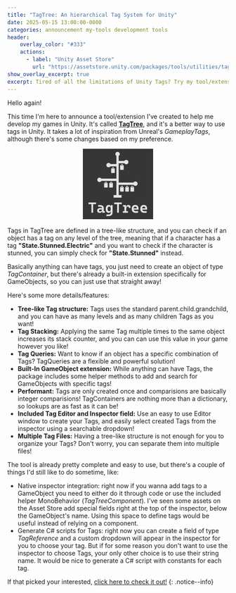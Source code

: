 ```yaml
---
title: "TagTree: An hierarchical Tag System for Unity"
date: 2025-05-15 13:00:00-0000
categories: announcement my-tools development tools
header:
    overlay_color: "#333"
    actions:
      - label: "Unity Asset Store"
        url: "https://assetstore.unity.com/packages/tools/utilities/tagtree-319017"
show_overlay_excerpt: true
excerpt: Tired of all the limitations of Unity Tags? Try my tool/extension for better Unity tags!
---
```


Hello again!

This time I'm here to announce a tool/extension I've created to help me develop my games in Unity. It's called **[TagTree](https://assetstore.unity.com/packages/tools/utilities/tagtree-319017)**, and it's a better way to use tags in Unity. It takes a lot of inspiration from Unreal's *GameplayTags*, although there's some changes based on my preference.

<p align="center">
    <a href="https://assetstore.unity.com/packages/tools/utilities/tagtree-319017">
        <img src="/assets/images/TagTree/Icon.jpg">
    </a>
</p>

Tags in TagTree are defined in a tree-like structure, and you can check if an object has a tag on any level of the tree, meaning that if a character has a tag **"State.Stunned.Electric"** and you want to check if the character is stunned, you can simply check for **"State.Stunned"** instead.

Basically anything can have tags, you just need to create an object of type *TagContainer*, but there's already a built-in extension specifically for GameObjects, so you can just use that straight away!

Here's some more details/features:

- **Tree-like Tag structure:** Tags uses the standard parent.child.grandchild, and you can have as many levels and as many children Tags as you want!
- **Tag Stacking:** Applying the same Tag multiple times to the same object increases its stack counter, and you can can use this value in your game however you like!
- **Tag Queries:** Want to know if an object has a specific combination of Tags? TagQueries are a flexible and powerful solution!
- **Built-In GameObject extension:** While anything can have Tags, the package includes some helper methods to add and search for GameObjects with specific tags!
- **Performant:** Tags are only created once and comparisions are basically integer comparisions! TagContainers are nothing more than a dictionary, so lookups are as fast as it can be!
- **Included Tag Editor and Inspector field:** Use an easy to use Editor window to create your Tags, and easily select created Tags from the inspector using a searchable dropdown!
- **Multiple Tag Files:** Having a tree-like structure is not enough for you to organize your Tags? Don't worry, you can separate them into multiple files!

The tool is already pretty complete and easy to use, but there's a couple of things I'd still like to do sometime, like:
- Native inspector integration: right now if you wanna add tags to a GameObject you need to either do it through code or use the included helper MonoBehavior (*TagTreeComponent*). I've seen some assets on the Asset Store add special fields right at the top of the inspector, below the GameObject's name. Using this space to define tags would be useful instead of relying on a component.
- Generate C# scripts for Tags: right now you can create a field of type *TagReference* and a custom dropdown will appear in the inspector for you to choose your tag. But if for some reason you don't want to use the inspector to choose Tags, your only other choice is to use their string name. It would be nice to generate a C# script with constants for each tag.

If that picked your interested, [click here to check it out!](https://assetstore.unity.com/packages/tools/utilities/tagtree-319017)
{: .notice--info}
